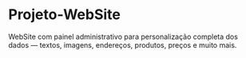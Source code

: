 # Projeto-WebSite
WebSite com painel administrativo para personalização completa dos dados — textos, imagens, endereços, produtos, preços e muito mais.

